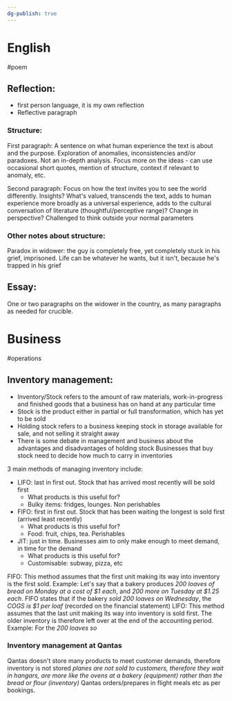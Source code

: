 ```yaml
---
dg-publish: true
---
```

# English
#poem 
## Reflection:
- first person language, it is my own reflection
- Reflective paragraph
### Structure:
First paragraph:
A sentence on what human experience the text is about and the purpose. Exploration of anomalies, inconsistencies and/or paradoxes. Not an in-depth analysis. Focus more on the ideas - can use occasional short quotes, mention of structure, context if relevant to anomaly, etc.

Second paragraph:
Focus on how the text invites you to see the world differently. Insights? What's valued, transcends the text, adds to human experience more broadly as a universal experience, adds to the cultural conversation of literature (thoughtful/perceptive range)? Change in perspective? Challenged to think outside your normal parameters

### Other notes about structure:
Paradox in widower: the guy is completely free, yet completely stuck in his grief, imprisoned. Life can be whatever he wants, but it isn't, because he's trapped in his grief

## Essay:
One or two paragraphs on the widower in the country, as many paragraphs as needed for crucible.

# Business
#operations 
## Inventory management:
- Inventory/Stock refers to the amount of raw materials, work-in-progress and finished goods that a business has on hand at any particular time
- Stock is the product either in partial or full transformation, which has yet to be sold
- Holding stock refers to a business keeping stock in storage available for sale, and not selling it straight away
- There is some debate in management and business about the advantages and disadvantages of holding stock
Businesses that buy stock need to decide how much to carry in inventories

3 main methods of managing inventory include:
- LIFO: last in first out. Stock that has arrived most recently will be sold first
	- What products is this useful for?
	- Bulky items: fridges, lounges. Non perishables
- FIFO: first in first out. Stock that has been waiting the longest is sold first (arrived least recently)
	- What products is this useful for?
	- Food: fruit, chips, tea. Perishables
- JIT: just in time. Businesses aim to only make enough to meet demand, in time for the demand
	- What products is this useful for?
	- Customisable: subway, pizza, etc

FIFO: This method assumes that the first unit making its way into inventory is the first sold.
Example:
Let's say that a bakery produces *200 loaves of bread on Monday at a cost of $1 each*, and *200 more on Tuesday at $1.25 each*. FIFO states that if the bakery *sold 200 loaves on Wednesday*, the *COGS is $1 per loaf* (recorded on the financial statement)
LIFO: This method assumes that the last unit making its way into inventory is sold first. The older inventory is therefore left over at the end of the accounting period.
Example:
For the *200 loaves so*
### Inventory management at Qantas
Qantas doesn't store many products to meet customer demands, therefore inventory is not stored *planes are not sold to customers, therefore they wait in hangars, are more like the ovens at a bakery (equipment) rather than the bread or flour (inventory)* Qantas orders/prepares in flight meals etc as per bookings.
